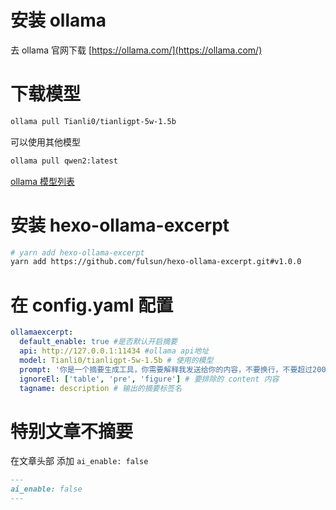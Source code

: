 # 安装 ollama

去 ollama 官网下载
[https://ollama.com/](https://ollama.com/)

# 下载模型

```sh
ollama pull Tianli0/tianligpt-5w-1.5b
```

可以使用其他模型

```sh
ollama pull qwen2:latest
```

[ollama 模型列表](https://ollama.com/library)

# 安装 hexo-ollama-excerpt

```sh
# yarn add hexo-ollama-excerpt
yarn add https://github.com/fulsun/hexo-ollama-excerpt.git#v1.0.0
```

# 在 config.yaml 配置

```yaml
ollamaexcerpt:
  default_enable: true #是否默认开启摘要
  api: http://127.0.0.1:11434 #ollama api地址
  model: Tianli0/tianligpt-5w-1.5b # 使用的模型
  prompt: '你是一个摘要生成工具，你需要解释我发送给你的内容，不要换行，不要超过200字，只需要介绍文章的内容，不需要提出建议和缺少的东西。请用中文回答，输出的内容开头为“这篇文章介绍了”' #提示词
  ignoreEl: ['table', 'pre', 'figure'] # 要排除的 content 内容
  tagname: description # 输出的摘要标签名
```

# 特别文章不摘要

在文章头部 添加 `ai_enable: false`

```markdown
---
ai_enable: false
---
```
